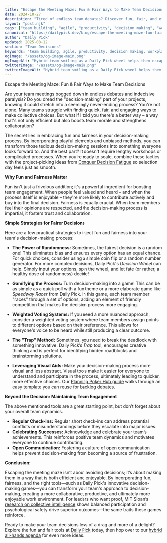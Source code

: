 ```yaml
---
title: "Escape the Meeting Maze: Fun & Fair Ways to Make Team Decisions"
date: 2024-10-27
description: "Tired of endless team debates? Discover fun, fair, and efficient decision-making methods that boost morale and productivity.  Learn how to use games and tools to make choices everyone agrees on!"
layout: "post.njk"
tags: ["team building", "agile", "productivity", "decision making", "workplace culture", "remote work", "meeting facilitation"]
canonical: "https://dailypick.dev/blog/escape-the-meeting-maze-fun-fair-ways-to-make-team-decisions/"
author: "Daily Pick"
updated: 2025-08-12
section: "Team Decisions"
keywords: "team building, agile, productivity, decision making, workplace culture, remote work, meeting facilitation"
ogImage: "/assets/og-image-main.png"
ogImageAlt: "Hybrid team smiling as a Daily Pick wheel helps them escape decision gridlock"
twitterImage: "/assets/og-image-main.png"
twitterImageAlt: "Hybrid team smiling as a Daily Pick wheel helps them escape decision gridlock"
---
```


Escape the Meeting Maze: Fun & Fair Ways to Make Team Decisions

Are your team meetings bogged down in endless debates and indecisive paralysis?  Do you dread the "decision-making" part of your projects, knowing it could stretch into a seemingly never-ending process? You're not alone.  Many teams struggle with finding quick, fair, and engaging ways to make collective choices. But what if I told you there's a better way – a way that's not only efficient but also boosts team morale and strengthens collaboration?

The secret lies in embracing fun and fairness in your decision-making process.  By incorporating playful elements and unbiased methods, you can transform those tedious decision-making sessions into something everyone looks forward to.  And the best part?  It doesn't require lengthy workshops or complicated processes. When you’re ready to scale, combine these tactics with the project-picking ideas from [Conquer Decision Fatigue](/blog/conquer-decision-fatigue-fun-fair-ways-to-choose-team-projects/) so selection day feels just as smooth.

**Why Fun and Fairness Matter**

Fun isn't just a frivolous addition; it's a powerful ingredient for boosting team engagement.  When people feel valued and heard – and when the process itself is enjoyable – they're more likely to contribute actively and buy into the final decision.  Fairness is equally crucial.  When team members feel their opinions are respected, and the decision-making process is impartial, it fosters trust and collaboration.

**Simple Strategies for Fairer Decisions**

Here are a few practical strategies to inject fun and fairness into your team's decision-making process:

* **The Power of Randomness:**  Sometimes, the fairest decision is a random one!  This eliminates bias and ensures every option has an equal chance.  For quick choices, consider using a simple coin flip or a random number generator. For more complex decisions, Daily Pick's *Decision Wheel* can help.  Simply input your options, spin the wheel, and let fate (or rather, a healthy dose of randomness) decide!

* **Gamifying the Process:** Turn decision-making into a game!  This can be as simple as a quick poll with a fun theme or a more elaborate game like *Speedway Racer* from Daily Pick. In this game, each team member "races" through a set of options, adding an element of friendly competition that makes the decision process more engaging.

* **Weighted Voting Systems:** If you need a more nuanced approach, consider a weighted voting system where team members assign points to different options based on their preference. This allows for everyone's voice to be heard while still producing a clear outcome.

* **The "Trap" Method:** Sometimes, you need to break the deadlock with something innovative. Daily Pick’s *Trap* tool, encourages creative thinking and is perfect for identifying hidden roadblocks and brainstorming solutions.

* **Leveraging Visual Aids:**  Make your decision-making process more visual and less abstract.  Visual tools make it easier for everyone to understand and participate in the process, ultimately leading to quicker, more effective choices. Our [Planning Poker Hub guide](/blog/planning-poker-hub-guide/) walks through an easy template you can reuse for backlog debates.

**Beyond the Decision: Maintaining Team Engagement**

The above mentioned tools are a great starting point, but don’t forget about your overall team dynamics.

* **Regular Check-ins:**  Regular short check-ins can address potential conflicts or misunderstandings before they escalate into major issues.
* **Celebrating Successes:** Acknowledge and celebrate your team’s achievements. This reinforces positive team dynamics and motivates everyone to continue contributing.
* **Open Communication:** Fostering a culture of open communication helps prevent decision-making from becoming a source of frustration.


**Conclusion:**

Escaping the meeting maze isn’t about avoiding decisions; it’s about making them in a way that is both efficient and enjoyable. By incorporating fun, fairness, and the right tools—such as Daily Pick's innovative decision-making games—you can transform your team's approach to decision-making, creating a more collaborative, productive, and ultimately more enjoyable work environment. For leaders who want proof, MIT Sloan’s [research on collective intelligence](https://sloanreview.mit.edu/article/the-new-science-of-building-great-teams/) shows balanced participation and psychological safety drive superior outcomes—the same traits these games reinforce.


Ready to make your team decisions less of a drag and more of a delight? Explore the fun and fair tools at [Daily Pick](https://dailypick.dev) today, then hop over to our [hybrid all-hands agenda](/blog/hybrid-all-hands-playbook-fair-fun-agendas-that-keep-teams-engaged/) for even more ideas.
